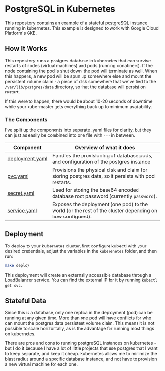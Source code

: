 # PostgreSQL in Kubernetes
This repository contains an example of a stateful postgreSQL instance running in kubernetes. This example is designed to work with Google Cloud Platform's GKE.

## How It Works
This repository runs a postgres database in kubernetes that can survive restarts of nodes (virtual machines) and pods (running conatiners). If the node containing the pod is shut down, the pod will terminate as well. When this happens, a new pod will be spun up somewhere else and mount the persistent volume claim - a piece of disk somewhere that we've tied to the `/var/lib/postgres/data` directory, so that the database will persist on restart.

If this were to happen, there would be about 10-20 seconds of downtime while your kube-master gets everything back up to minimum availability.

### The Components

I've split up the components into separate .yaml files for clarity, but they can just as easily be combined into one file with `---` in between.

| Component | Overview of what it does |
| ------------- |-------------|
| [deployment.yaml](kubernetes/deployment.yaml) | Handles the provisioning of database pods, and configuration of the postgres instance |
| [pvc.yaml](kubernetes/pvc.yaml) | Provisions the physical disk and claim for storing postgres data, so it persists with pod restarts. |
| [secret.yaml](kubernetes/secret.yaml) | Used for storing the base64 encoded database root password (currently `password`). |
| [service.yaml](kubernetes/service.yaml) | Exposes the deployment (one pod) to the world (or the rest of the cluster depending on how configured). |

## Deployment
To deploy to your kubernetes cluster, first configure kubectl with your desired credentials, adjust the variables in the `kuberenetes` folder, and then run:
```bash
make deploy
```

This deployment will create an externally accessible database through a LoadBalancer service. You can find the external IP for it by running `kubectl get svc`.

## Stateful Data
Since this is a database, only one replica in the deployment (pod) can be running at any given time. More than one pod will have conflicts for who can mount the postgres data persistent volume claim. This means it is not possible to scale horizontally, as is the advantage for running most things on kubernetes.

There are pros and cons to running postgreSQL instances on kubernetes - but I do it because I have a lot of little projects that use postgres that I want to keep separate, and keep it cheap. Kubernetes allows me to minimize the blast radius around a specific database instance, and not have to provision a new virtual machine for each one.

